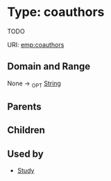 
# Type: coauthors


TODO

URI: [emp:coauthors](https://microbiomedata/schema/emp/coauthors)


## Domain and Range

None ->  <sub>OPT</sub> [String](types/String.md)

## Parents


## Children


## Used by

 * [Study](Study.md)
